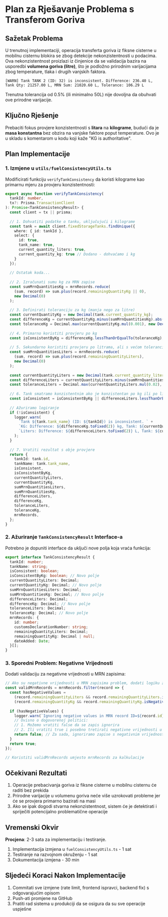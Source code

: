# Plan za Rješavanje Problema s Transferom Goriva

## Sažetak Problema

U trenutnoj implementaciji, operacija transferta goriva iz fiksne cisterne u mobilnu cisternu blokira se zbog detekcije nekonzistentnosti u podacima. Ova nekonzistentnost proizlazi iz činjenice da se validacija bazira na usporedbi **volumena goriva (litre)**, što je podložno prirodnim varijacijama zbog temperature, tlaka i drugih vanjskih faktora.

```
[WARN] Tank TANK 2 (ID: 32) is inconsistent. Difference: 236.40 L, Tank Qty: 21257.00 L, MRN Sum: 21020.60 L, Tolerance: 106.29 L
```

Trenutna tolerancija od 0.5% (ili minimalno 50L) nije dovoljna da obuhvati ove prirodne varijacije.

## Ključno Rješenje

Prebaciti fokus provjere konzistentnosti s **litara** na **kilograme**, budući da je **masa konstantna** bez obzira na vanjske faktore poput temperature. Ovo je u skladu s komentarom u kodu koji kaže "KG is authoritative".

## Plan Implementacije

### 1. Izmjene u `utils/fuelConsistencyUtils.ts`

Modificirati funkciju `verifyTankConsistency` da koristi kilograme kao primarnu mjeru za provjeru konzistentnosti:

```typescript
export async function verifyTankConsistency(
  tankId: number, 
  tx?: Prisma.TransactionClient
): Promise<TankConsistencyResult> {
  const client = tx || prisma;
  
  // 1. Dohvatiti podatke o tanku, uključujući i kilograme
  const tank = await client.fixedStorageTanks.findUnique({
    where: { id: tankId },
    select: { 
      id: true, 
      tank_name: true, 
      current_quantity_liters: true,
      current_quantity_kg: true // Dodano - dohvaćamo i kg
    }
  });
  
  // Ostatak koda...
  
  // 2. Izračunati sumu kg za MRN zapise
  const sumMrnQuantitiesKg = mrnRecords.reduce(
    (sum, record) => sum.plus(record.remainingQuantityKg || 0),
    new Decimal(0)
  );
  
  // 3. Definirati toleranciju za kg (manja nego za litre)
  const currentQuantityKg = new Decimal(tank.current_quantity_kg);
  const differenceKg = currentQuantityKg.minus(sumMrnQuantitiesKg).abs();
  const toleranceKg = Decimal.max(currentQuantityKg.mul(0.001), new Decimal(20)); // 0.1% ili 20kg
  
  // 4. Primarno koristiti provjeru po kg
  const isConsistentByKg = differenceKg.lessThanOrEqualTo(toleranceKg);
  
  // 5. Sekundarno koristiti provjeru po litrama, ali s većom tolerancijom
  const sumMrnQuantitiesLiters = mrnRecords.reduce(
    (sum, record) => sum.plus(record.remainingQuantityLiters),
    new Decimal(0)
  );
  
  const currentQuantityLiters = new Decimal(tank.current_quantity_liters);
  const differenceLiters = currentQuantityLiters.minus(sumMrnQuantitiesLiters).abs();
  const toleranceLiters = Decimal.max(currentQuantityLiters.mul(0.02), new Decimal(200)); // 2% ili 200L
  
  // 6. Tank smatramo konzistentnim ako je konzistentan po kg ili po litrama s povećanom tolerancijom
  const isConsistent = isConsistentByKg || differenceLiters.lessThanOrEqualTo(toleranceLiters);
  
  // Ažuriramo logiranje
  if (!isConsistent) {
    logger.warn(
      `Tank ${tank.tank_name} (ID: ${tankId}) is inconsistent. ` +
      `KG: Difference: ${differenceKg.toFixed(2)} kg, Tank: ${currentQuantityKg.toFixed(2)} kg, MRN Sum: ${sumMrnQuantitiesKg.toFixed(2)} kg, Tolerance: ${toleranceKg.toFixed(2)} kg | ` +
      `Liters: Difference: ${differenceLiters.toFixed(2)} L, Tank: ${currentQuantityLiters.toFixed(2)} L, MRN Sum: ${sumMrnQuantitiesLiters.toFixed(2)} L, Tolerance: ${toleranceLiters.toFixed(2)} L`
    );
  }
  
  // 7. Vratiti rezultat s obje provjere
  return {
    tankId: tank.id,
    tankName: tank.tank_name,
    isConsistent,
    isConsistentByKg,
    currentQuantityLiters,
    currentQuantityKg,
    sumMrnQuantitiesLiters,
    sumMrnQuantitiesKg,
    differenceLiters,
    differenceKg,
    toleranceLiters,
    toleranceKg,
    mrnRecords,
  };
}
```

### 2. Ažuriranje `TankConsistencyResult` Interface-a

Potrebno je dopuniti interface da uključi nove polja koja vraća funkcija:

```typescript
export interface TankConsistencyResult {
  tankId: number;
  tankName: string;
  isConsistent: boolean;
  isConsistentByKg: boolean; // Novo polje
  currentQuantityLiters: Decimal;
  currentQuantityKg: Decimal; // Novo polje
  sumMrnQuantitiesLiters: Decimal;
  sumMrnQuantitiesKg: Decimal; // Novo polje
  differenceLiters: Decimal;
  differenceKg: Decimal; // Novo polje
  toleranceLiters: Decimal;
  toleranceKg: Decimal; // Novo polje
  mrnRecords: {
    id: number;
    customsDeclarationNumber: string;
    remainingQuantityLiters: Decimal;
    remainingQuantityKg: Decimal | null;
    dateAdded: Date;
  }[];
}
```

### 3. Sporedni Problem: Negativne Vrijednosti

Dodati validaciju za negativne vrijednosti u MRN zapisima:

```typescript
// Ako su negativne vrijednosti u MRN zapisima problem, dodati logiku za filtriranje ili tretiranje takvih slučajeva
const validMrnRecords = mrnRecords.filter(record => {
  const hasNegativeValues = 
    (record.remainingQuantityLiters && record.remainingQuantityLiters.isNegative()) || 
    (record.remainingQuantityKg && record.remainingQuantityKg.isNegative());
  
  if (hasNegativeValues) {
    logger.warn(`Ignoring negative values in MRN record ID=${record.id}, MRN=${record.customsDeclarationNumber}: L=${record.remainingQuantityLiters}, KG=${record.remainingQuantityKg}`);
    // Ovisno o dogovorenoj politici:
    // 1. Možemo vratiti false da se zapis ignorira
    // 2. Ili vratiti true i posebno tretirati negativne vrijednosti u kalkulaciji
    return false; // Za sada, ignoriramo zapise s negativnim vrijednostima
  }
  return true;
});

// Koristiti validMrnRecords umjesto mrnRecords za kalkulacije
```

## Očekivani Rezultati

1. Operacije prebacivanja goriva iz fiksne cisterne u mobilnu cisternu će raditi bez prekida
2. Prirodne varijacije u volumenu goriva neće više uzrokovati probleme jer će se provjera primarno bazirati na masi
3. Ako se ipak dogodi stvarna nekonzistentnost, sistem će je detektirati i spriječiti potencijalno problematične operacije

## Vremenski Okvir

**Procjena**: 2-3 sata za implementaciju i testiranje.

1. Implementacija izmjena u `fuelConsistencyUtils.ts` - 1 sat
2. Testiranje na razvojnom okruženju - 1 sat
3. Dokumentacija izmjena - 30 min

## Sljedeći Koraci Nakon Implementacije

1. Commitati sve izmjene (rate limit, frontend ispravci, backend fix) s odgovarajućim opisom
2. Push-ati promjene na GitHub
3. Pratiti rad sistema u produkciji da se osigura da su sve operacije uspješne
